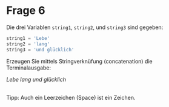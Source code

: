 # Frage 6

Die drei Variablen `string1`, `string2`, und  `string3` sind gegeben:
```python
string1 = 'Lebe'
string2 = 'lang'
string3 = 'und glücklich'
```
Erzeugen Sie mittels Stringverknüfung (concatenation) die Terminalausgabe:

*Lebe lang und glücklich*


<br>
Tipp: Auch ein Leerzeichen (Space) ist ein Zeichen.
